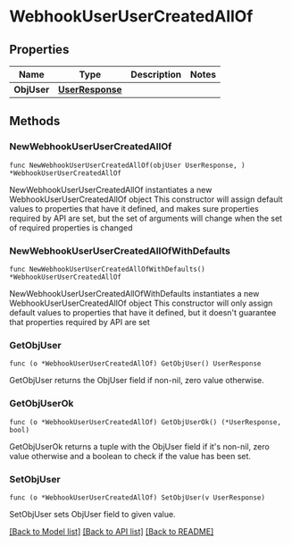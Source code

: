 # WebhookUserUserCreatedAllOf

## Properties

Name | Type | Description | Notes
------------ | ------------- | ------------- | -------------
**ObjUser** | [**UserResponse**](UserResponse.md) |  | 

## Methods

### NewWebhookUserUserCreatedAllOf

`func NewWebhookUserUserCreatedAllOf(objUser UserResponse, ) *WebhookUserUserCreatedAllOf`

NewWebhookUserUserCreatedAllOf instantiates a new WebhookUserUserCreatedAllOf object
This constructor will assign default values to properties that have it defined,
and makes sure properties required by API are set, but the set of arguments
will change when the set of required properties is changed

### NewWebhookUserUserCreatedAllOfWithDefaults

`func NewWebhookUserUserCreatedAllOfWithDefaults() *WebhookUserUserCreatedAllOf`

NewWebhookUserUserCreatedAllOfWithDefaults instantiates a new WebhookUserUserCreatedAllOf object
This constructor will only assign default values to properties that have it defined,
but it doesn't guarantee that properties required by API are set

### GetObjUser

`func (o *WebhookUserUserCreatedAllOf) GetObjUser() UserResponse`

GetObjUser returns the ObjUser field if non-nil, zero value otherwise.

### GetObjUserOk

`func (o *WebhookUserUserCreatedAllOf) GetObjUserOk() (*UserResponse, bool)`

GetObjUserOk returns a tuple with the ObjUser field if it's non-nil, zero value otherwise
and a boolean to check if the value has been set.

### SetObjUser

`func (o *WebhookUserUserCreatedAllOf) SetObjUser(v UserResponse)`

SetObjUser sets ObjUser field to given value.



[[Back to Model list]](../README.md#documentation-for-models) [[Back to API list]](../README.md#documentation-for-api-endpoints) [[Back to README]](../README.md)


